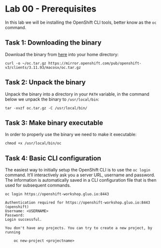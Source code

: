 # Lab 00 - Prerequisites

In this lab we will be installing the OpenShift CLI tools, better know as the 
`oc` command.

## Task 1: Downloading the binary

Download the binary from [here](https://mirror.openshift.com/pub/openshift-v3/clients/3.11.93/macosx/oc.tar.gz)
into your home directory:

```
curl -o ~/oc.tar.gz https://mirror.openshift.com/pub/openshift-v3/clients/3.11.93/macosx/oc.tar.gz
```

## Task 2: Unpack the binary

Unpack the binary into a directory in your `PATH` variable, in the command 
below we unpack the binary to `/usr/local/bin`:

```
tar -xvzf oc.tar.gz -C /usr/local/bin/
```

## Task 3: Make binary executable

In order to properly use the binary we need to make it executable:

```
chmod +x /usr/local/bin/oc
```

## Task 4: Basic CLI configuration

The easiest way to initially setup the OpenShift CLI is to use the
`oc login` command. It’ll interactively ask you a server URL, username
and password. The information is automatically saved in a CLI configuration file 
that is then used for subsequent commands.

```
oc login https://openshift-workshop.gluo.io:8443

Authentication required for https://openshift-workshop.gluo.io:8443 (openshift)
Username: <USERNAME>
Password:
Login successful.

You don't have any projects. You can try to create a new project, by running

    oc new-project <projectname>
```